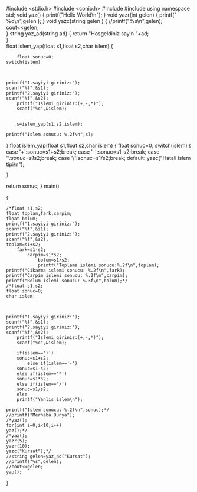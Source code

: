 #include <stdio.h>
#include <conio.h>
#include <iostream>
#include <string>
using namespace std; 
void yaz()
{
	printf("Hello World\n");
}
  void yazr(int gelen)
  {
  	printf(" %d\n",gelen );
	}
	void yazc(string gelen )
	{
	//printf("%s\n",gelen);
	cout<<gelen;	
	  }
	  string yaz_ad(string ad)
	  {
	  	return "Hosgeldiniz sayin "+ad;  
		}  
float islem_yap(float s1,float s2,char islem)
{
	
		float sonuc=0;
	switch(islem)
	
  

	printf("1.sayiyi giriniz:");
	scanf("%f",&s1);
	printf("2.sayiyi giriniz:");
	scanf("%f",&s2);
		printf("Islemi giriniz:(+,-,*)");
		scanf("%c",&islem);
		
		
		s=islem_yap(s1,s2,islem);
	
	printf("Islem sonucu: %.2f\n",s);
	
	
}
float islem_yap(float s1,float s2,char islem)
{
	float sonuc=0;
	switch(islem)
	{
		case '+':sonuc=s1+s2;break;
		case '-':sonuc=s1-s2;break;
		 case '*':sonuc=s1*s2;break;
		 case '/':sonuc=s1/s2;break;
		 default: yazc("Hatali islem tipi\n");
		  
	}
return sonuc;
}
 main()
	
 {
  

	/*float s1,s2;
	float toplam,fark,carpim;
	float bolum;
	printf("1.sayiyi giriniz:");
	scanf("%f",&s1);
	printf("2.sayiyi giriniz:");
	scanf("%f",&s2);
	toplam=s1+s2;
		fark=s1-s2;
			carpim=s1*s2;
				bolum=s1/s2;
				printf("Toplama islemi sonucu:%.2f\n",toplam);
	printf("Cikarma islemi sonucu: %.2f\n",fark);
	printf("Carpim islemi sonucu: %.2f\n",carpim);
	printf("Bolum islemi sonucu: %.3f\n",bolum);*/
	/*float s1,s2;
	float sonuc=0;
	char islem;
	
  

	printf("1.sayiyi giriniz:");
	scanf("%f",&s1);
	printf("2.sayiyi giriniz:");
	scanf("%f",&s2);
		printf("Islemi giriniz:(+,-,*)");
		scanf("%c",&islem);
		
		if(islem=='+')
		sonuc=s1+s2;
			else if(islem=='-')
		sonuc=s1-s2;
		else if(islem=='*')
		sonuc=s1*s2;
		else if(islem=='/')
		sonuc=s1/s2;
		else
		printf("Yanlis islem\n");
	
	printf("Islem sonucu: %.2f\n",sonuc);*/
	//printf("Merhaba Dunya");
	/*yaz();
	for(int i=0;i<10;i++)
	yaz();*/
	/*yaz();
	yazr(5);
	yazr(10);
	yazc("Kursat");*/
	//string gelen=yaz_ad("Kursat");
	//printf("%s",gelen);
	//cout<<gelen;
	yap();

	
	
}
